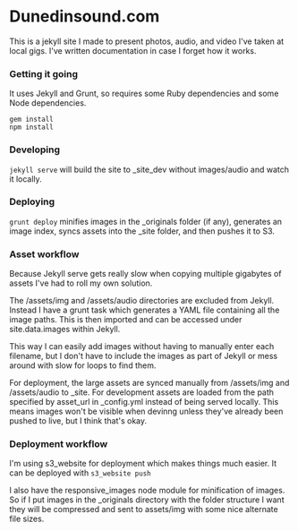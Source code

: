 # Dunedinsound.com

This is a jekyll site I made to present photos, audio, and video I've taken at local gigs. I've written documentation in case I forget how it works.

### Getting it going

It uses Jekyll and Grunt, so requires some Ruby dependencies and some Node dependencies.

```
gem install
npm install
```

### Developing

```jekyll serve``` will build the site to _site_dev without images/audio and watch it locally.

### Deploying

```grunt deploy``` minifies images in the _originals folder (if any), generates an image index, syncs assets into the _site folder, and then pushes it to S3.

### Asset workflow

Because Jekyll serve gets really slow when copying multiple gigabytes of assets I've had to roll my own solution.

The /assets/img and /assets/audio directories are excluded from Jekyll. Instead I have a grunt task which generates a YAML file containing all the image paths. This is then imported and can be accessed under site.data.images within Jekyll. 

This way I can easily add images without having to manually enter each filename, but I don't have to include the images as part of Jekyll or mess around with slow for loops to find them.

For deployment, the large assets are synced manually from /assets/img and /assets/audio to _site. For development assets are loaded from the path specified by asset_url in _config.yml instead of being served locally. This means images won't be visible when devinng unless they've already been pushed to live, but I think that's okay.

### Deployment workflow

I'm using s3_website for deployment which makes things much easier. It can be deployed with ```s3_website push```

I also have the responsive_images node module for minification of images. So if I put images in the _originals directory with the folder structure I want they will be compressed and sent to assets/img with some nice alternate file sizes.